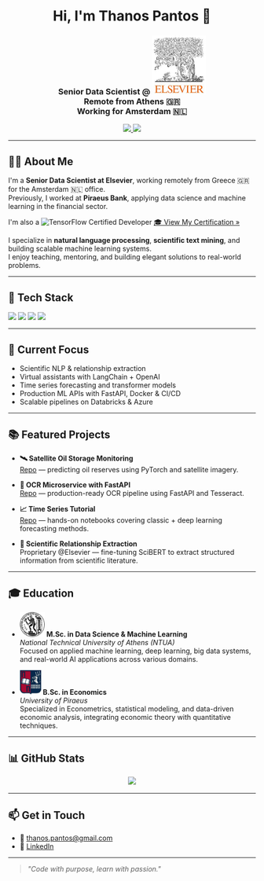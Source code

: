 <h1 align="center">
  Hi, I'm Thanos Pantos 👋  
  <br/>
</h1>

<h3 align="center">
  Senior Data Scientist @ <img src="assets/logos/elsevier.jpeg" alt="Elsevier" height="120" /><br/>
  Remote from Athens 🇬🇷<br/>
  Working for Amsterdam 🇳🇱
</h3>


<p align="center">
  <a href="https://www.linkedin.com/in/thanos-pantos-2080117b/">
    <img src="https://img.shields.io/badge/-LinkedIn-0077B5?style=for-the-badge&logo=linkedin&logoColor=white" />
  </a>
  <a href="mailto:thanos.pantos@gmail.com">
    <img src="https://img.shields.io/badge/-Email-D14836?style=for-the-badge&logo=gmail&logoColor=white" />
  </a>
</p>

---

## 👨‍💻 About Me

I'm a **Senior Data Scientist at Elsevier**, working remotely from Greece 🇬🇷 for the Amsterdam 🇳🇱 office.  
Previously, I worked at **Piraeus Bank**, applying data science and machine learning in the financial sector.

I'm also a <img src="https://skillicons.dev/icons?i=tensorflow" height="20" alt="TensorFlow" /> Certified Developer
[🎓 View My Certification »](https://www.credential.net/f14b9d58-7ae6-4d47-be33-b18393006aec#acc.V8iNQ3eg)


I specialize in **natural language processing**, **scientific text mining**, and building scalable machine learning systems.  
I enjoy teaching, mentoring, and building elegant solutions to real-world problems.

---

## 🚀 Tech Stack

<p align="left">
  <!-- Languages -->
  <img src="https://skillicons.dev/icons?i=python,r" />

  <!-- ML / Data Science Frameworks -->
  <img src="https://skillicons.dev/icons?i=tensorflow,pytorch,sklearn" />

  <!-- Dev Tools -->
  <img src="https://skillicons.dev/icons?i=fastapi,vscode,git,docker" />

  <!-- Cloud & Infra -->
  <img src="https://skillicons.dev/icons?i=aws,azure,linux,postgres,github" />
</p>


---

## 🧠 Current Focus

- Scientific NLP & relationship extraction  
- Virtual assistants with LangChain + OpenAI  
- Time series forecasting and transformer models  
- Production ML APIs with FastAPI, Docker & CI/CD  
- Scalable pipelines on Databricks & Azure

---

## 📚 Featured Projects

- **🛰 Satellite Oil Storage Monitoring**  
  [Repo](https://github.com/PantosThn/Satellite-Oil-Storage-Monitoring) — predicting oil reserves using PyTorch and satellite imagery.

- **🧠 OCR Microservice with FastAPI**  
  [Repo](https://github.com/PantosThn/ocr-microservice-fastapi) — production-ready OCR pipeline using FastAPI and Tesseract.

- **📈 Time Series Tutorial**  
  [Repo](https://github.com/PantosThn/timeseries_tutorial) — hands-on notebooks covering classic + deep learning forecasting methods.

- **🧬 Scientific Relationship Extraction**  
  Proprietary @Elsevier — fine-tuning SciBERT to extract structured information from scientific literature.

---
  
## 🎓 Education

- <img src="assets/logos/ntua.svg" height="50" /> **M.Sc. in Data Science & Machine Learning**  
  *National Technical University of Athens (NTUA)*  
  Focused on applied machine learning, deep learning, big data systems, and real-world AI applications across various domains.

- <img src="assets/logos/piraeus.jpeg" height="50" /> **B.Sc. in Economics**  
  *University of Piraeus*  
  Specialized in Econometrics, statistical modeling, and data-driven economic analysis, integrating economic theory with quantitative techniques.


---

## 📊 GitHub Stats

<p align="center">
  <img src="https://github-readme-stats.vercel.app/api?username=PantosThn&show_icons=true&theme=default&count_private=true" />
</p>

---

## 📫 Get in Touch

- 📧 [thanos.pantos@gmail.com](mailto:thanos.pantos@gmail.com)  
- 💼 [LinkedIn](https://www.linkedin.com/in/thanos-pantos-2080117b/)

---

> *"Code with purpose, learn with passion."*
